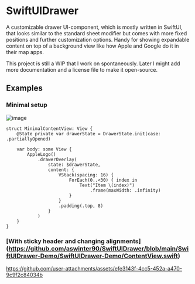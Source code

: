 # SwiftUIDrawer

A customizable drawer UI-component, which is mostly written in SwiftUI, that looks similar to the standard sheet modifier but comes with more fixed positions and further customization options.
Handy for showing expandable content on top of a background view like how Apple and Google do it in their map apps.

This project is still a WIP that I work on spontaneously. Later I might add more documentation and a license file to make it open-source.

## Examples

### Minimal setup

![image](https://github.com/user-attachments/assets/5c4c22e8-db86-4beb-9a44-ee43f2486d40)

```
struct MinimalContentView: View {
    @State private var drawerState = DrawerState.init(case: .partiallyOpened)
    
    var body: some View {
        AppleLogo()
            .drawerOverlay(
                state: $drawerState,
                content: {
                    VStack(spacing: 16) {
                        ForEach(0..<30) { index in
                            Text("Item \(index)")
                                .frame(maxWidth: .infinity)
                        }
                    }
                    .padding(.top, 8)
                }
            )
    }
}
```

### [With sticky header and changing alignments] (https://github.com/aswinter90/SwiftUIDrawer/blob/main/SwiftUIDrawer-Demo/SwiftUIDrawer-Demo/ContentView.swift)

https://github.com/user-attachments/assets/efe3143f-4cc5-452a-a470-9c9f2c84034b
